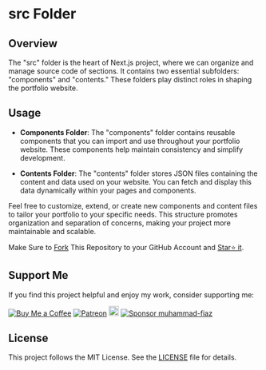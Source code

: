 # src Folder 

## Overview

The "src" folder is the heart of Next.js project, where we can organize and manage source code of sections. It contains two essential subfolders: "components" and "contents." These folders play distinct roles in shaping the portfolio website.


## Usage

- **Components Folder**: The "components" folder contains reusable components that you can import and use throughout your portfolio website. These components help maintain consistency and simplify development.

- **Contents Folder**: The "contents" folder stores JSON files containing the content and data used on your website. You can fetch and display this data dynamically within your pages and components.

Feel free to customize, extend, or create new components and content files to tailor your portfolio to your specific needs. This structure promotes organization and separation of concerns, making your project more maintainable and scalable.

Make Sure to [Fork](https://github.com/muhammad-fiaz/portfolio/fork) This Repository to your GitHub Account and [Star⭐ it](https://github.com/muhammad-fiaz/portfolio/stargazers).

## Support Me

If you find this project helpful and enjoy my work, consider supporting me:

[![Buy Me a Coffee](https://img.shields.io/badge/Buy%20Me%20a%20Coffee-Donate-orange?logo=buy-me-a-coffee&s=20)](https://www.buymeacoffee.com/muhammadfiaz)
[![Patreon](https://img.shields.io/badge/Patreon-Support-red?logo=patreon&s=20)](https://www.patreon.com/muhammad_fiaz)
<a href="https://ko-fi.com/muhammadfiaz"><img src="https://ko-fi.com/img/githubbutton_sm.svg" alt="Ko-fi" height="20"></a>
[![Sponsor muhammad-fiaz](https://img.shields.io/badge/Sponsor-muhammad--fiaz-brightgreen?logo=github)](https://github.com/sponsors/muhammad-fiaz)

## License

This project follows the MIT License. See the [LICENSE](../LICENSE.md) file for details.
